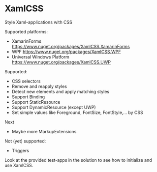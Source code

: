 # XamlCSS
Style Xaml-applications with CSS

Supported platforms:
- XamarinForms https://www.nuget.org/packages/XamlCSS.XamarinForms
- WPF https://www.nuget.org/packages/XamlCSS.WPF
- Universal Windows Platform https://www.nuget.org/packages/XamlCSS.UWP

Supported:
- CSS selectors
- Remove and reapply styles
- Detect new elements and apply matching styles
- Support Binding
- Support StaticResource
- Support DynamicResource (except UWP)
- Set simple values like Foreground, FontSize, FontStyle,... by CSS

Next
- Maybe more MarkupExtensions

Not (yet) supported:
- Triggers

Look at the provided test-apps in the solution to see how to initialize and use XamlCSS.
